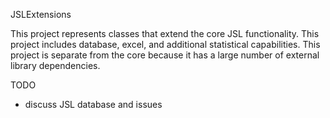 JSLExtensions

This project represents classes that extend the core JSL functionality.
This project includes database, excel, and additional statistical capabilities.
This project is separate from the core because it has a large number of external library dependencies.

TODO
 - discuss JSL database and issues